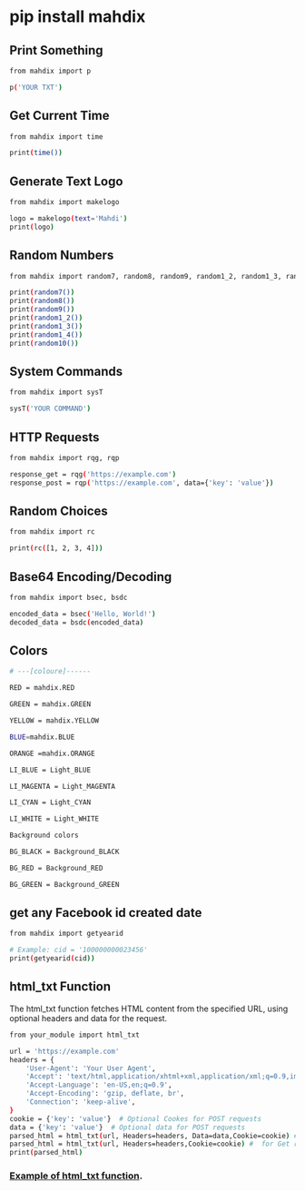 # pip install mahdix

## Print Something
```bash
from mahdix import p

p('YOUR TXT')
```
## Get Current Time
```bash
from mahdix import time

print(time())
```
## Generate Text Logo
```bash
from mahdix import makelogo

logo = makelogo(text='Mahdi')
print(logo)
```
## Random Numbers
```bash
from mahdix import random7, random8, random9, random1_2, random1_3, random1_4, random10

print(random7())
print(random8())
print(random9())
print(random1_2())
print(random1_3())
print(random1_4())
print(random10())
```
## System Commands
```bash
from mahdix import sysT

sysT('YOUR COMMAND')
```
## HTTP Requests
```bash
from mahdix import rqg, rqp

response_get = rqg('https://example.com')
response_post = rqp('https://example.com', data={'key': 'value'})
```
## Random Choices
```bash
from mahdix import rc

print(rc([1, 2, 3, 4]))

```
## Base64 Encoding/Decoding
```bash
from mahdix import bsec, bsdc

encoded_data = bsec('Hello, World!')
decoded_data = bsdc(encoded_data)
```
## Colors
```bash
# ---[coloure]------

RED = mahdix.RED

GREEN = mahdix.GREEN

YELLOW = mahdix.YELLOW

BLUE=mahdix.BLUE

ORANGE =mahdix.ORANGE

LI_BLUE = Light_BLUE

LI_MAGENTA = Light_MAGENTA

LI_CYAN = Light_CYAN

LI_WHITE = Light_WHITE

Background colors

BG_BLACK = Background_BLACK

BG_RED = Background_RED

BG_GREEN = Background_GREEN 

```
## get any Facebook id created date
```bash
from mahdix import getyearid

# Example: cid = '100000000023456'
print(getyearid(cid))
```
## html_txt Function
The html_txt function fetches HTML content from the specified URL, using optional headers and data for the request.
```bash
from your_module import html_txt

url = 'https://example.com'
headers = {
    'User-Agent': 'Your User Agent',
    'Accept': 'text/html,application/xhtml+xml,application/xml;q=0.9,image/webp,image/apng,*/*;q=0.8',
    'Accept-Language': 'en-US,en;q=0.9',
    'Accept-Encoding': 'gzip, deflate, br',
    'Connection': 'keep-alive',
}
cookie = {'key': 'value'}  # Optional Cookes for POST requests
data = {'key': 'value'}  # Optional data for POST requests
parsed_html = html_txt(url, Headers=headers, Data=data,Cookie=cookie) # data for POST requests 
parsed_html = html_txt(url, Headers=headers,Cookie=cookie) #  for Get requests 
print(parsed_html)
```
### [Example of  html_txt function](https://github.com/Shuvo-BBHH/mahdix/tree/main/html_txt).

